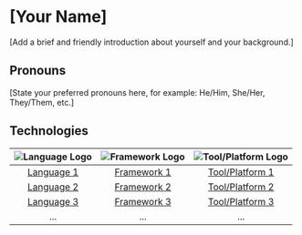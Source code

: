 # [Your Name]

[Add a brief and friendly introduction about yourself and your background.]

## Pronouns

[State your preferred pronouns here, for example: He/Him, She/Her, They/Them, etc.]

## Technologies

| ![Language Logo](path/to/language_logo.png) | ![Framework Logo](path/to/framework_logo.png) | ![Tool/Platform Logo](path/to/tool_logo.png) |
| :------------------------------------------: | :-------------------------------------------: | :-----------------------------------------: |
|             [Language 1](language1)           |            [Framework 1](framework1)          |         [Tool/Platform 1](tool1)           |
|             [Language 2](language2)           |            [Framework 2](framework2)          |         [Tool/Platform 2](tool2)           |
|             [Language 3](language3)           |            [Framework 3](framework3)          |         [Tool/Platform 3](tool3)           |
|                     ...                      |                    ...                        |                 ...                         |

